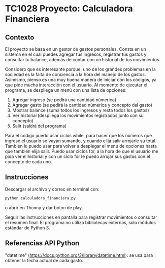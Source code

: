 # TC1028 Proyecto: Calculadora Financiera

## Contexto
El proyecto se basa en un gestor de gastos personales.
Consta en un sistema en el cual puedes agregar tus ingresos, registrar tus gastos y consultar tu balance, además de contar con un historial de tus movimientos. 

Considero que es interesante porque, uno de los grandes problemas en la sociedad es la falta de conciencia a la hora del manejo de los gastos. Asimismo, pienso es una muy buena manera de iniciar con los códigos, ya que pide mucha interacción con el usuario.
Al momento de ejecutar el programa, se despliega un menú con una lista de opciones:
1. Agregar ingreso (se pedirá una cantidad númerica)
2. Agregar gasto (se pedirá la cantidad númerica y concepto del gasto)
3. Mostrar balance (suma todos los ingresos y resta todos los gastos)
4. Ver historial (despliega los movimientos registrados junto con su concepto)
5. Salir (saldrá del programa)

Para el codigo puedo usar ciclos while, para hacer que los números que ingrese el usuario se vayan sumando, y cuando elija salir arrojarle su total. También lo puedo usar para volver a desplegar el menú de opciones hasta que también elija salir. Puedo usar ciclos for, a la hora de que el usuario me pida ver el historial y con un ciclo for le puedo arrojar sus gastos con el concepto de cada uno.

## Instrucciones
Descargar el archivo y correc en terminal con:

```markdown
python calculadora_financiera.py
```
o abrir en Thonny y dar boton de play. 

Seguir las instrucciones en pantalla para registrar movimientos o consultar el resumen final. El programa no utiliza bibliotecas externas, solo módulos estándar de Python 3.

## Referencias API Python

"datetime" (https://docs.python.org/3/library/datetime.html): se usa para obtener la fecha actual de cada gasto.
